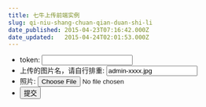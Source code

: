 ```yaml
---
title: 七牛上传前端实例
slug: qi-niu-shang-chuan-qian-duan-shi-li
date_published: 2015-04-23T07:16:42.000Z
date_updated:   2015-04-24T02:01:53.000Z
---
```




<body>
	<form method="post" action="http://up.qiniu.com" enctype="multipart/form-data">
    <ul>
        <li>
            <label for="token">token:</label>
            <input id="token" name="token" class="ipt" value="">
        </li>
        <li>
            <label for="key">上传的图片名，请自行排重:</label>
            <input name="key" class="ipt" id="key" value="admin-xxxx.jpg">
        </li>
        <li>
            <label for="bucket">照片:</label>
            <input name="file" class="ipt" type="file" />
        </li>
        <li>
            <input type="submit" value="提交">
        </li>
    </ul>
</form>
</body>
</html>
